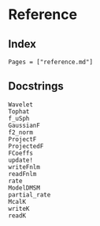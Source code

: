 # Reference

## Index

```@index
Pages = ["reference.md"]
```

## Docstrings

```@docs
Wavelet
Tophat
f_uSph
GaussianF
f2_norm
ProjectF
ProjectedF
FCoeffs
update!
writeFnlm
readFnlm
rate
ModelDMSM
partial_rate
McalK
writeK
readK
```